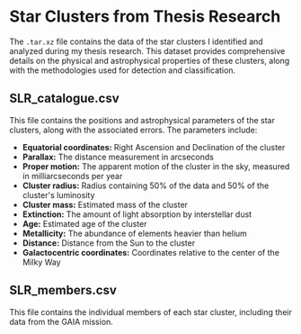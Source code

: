 <h1>Star Clusters from Thesis Research</h1>

<p>The <code>.tar.xz</code> file contains the data of the star clusters I identified and analyzed during my thesis research. This dataset provides comprehensive details on the physical and astrophysical properties of these clusters, along with the methodologies used for detection and classification.</p>

<h2>SLR_catalogue.csv</h2>

<p>This file contains the positions and astrophysical parameters of the star clusters, along with the associated errors. The parameters include:</p>

<ul>
  <li><strong>Equatorial coordinates:</strong> Right Ascension and Declination of the cluster</li>
  <li><strong>Parallax:</strong> The distance measurement in arcseconds</li>
  <li><strong>Proper motion:</strong> The apparent motion of the cluster in the sky, measured in milliarcseconds per year</li>
  <li><strong>Cluster radius:</strong> Radius containing 50% of the data and 50% of the cluster's luminosity</li>
  <li><strong>Cluster mass:</strong> Estimated mass of the cluster</li>
  <li><strong>Extinction:</strong> The amount of light absorption by interstellar dust</li>
  <li><strong>Age:</strong> Estimated age of the cluster</li>
  <li><strong>Metallicity:</strong> The abundance of elements heavier than helium</li>
  <li><strong>Distance:</strong> Distance from the Sun to the cluster</li>
  <li><strong>Galactocentric coordinates:</strong> Coordinates relative to the center of the Milky Way</li>
</ul>

<h2>SLR_members.csv</h2>

<p>This file contains the individual members of each star cluster, including their data from the GAIA mission.</p>
